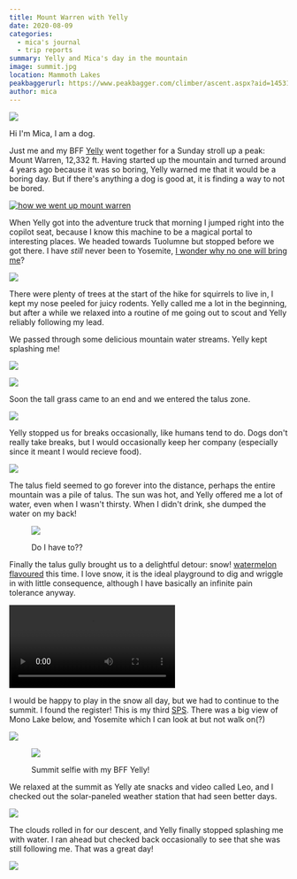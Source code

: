 ```yaml
---
title: Mount Warren with Yelly
date: 2020-08-09
categories:
  - mica's journal
  - trip reports
summary: Yelly and Mica's day in the mountain
image: summit.jpg
location: Mammoth Lakes
peakbaggerurl: https://www.peakbagger.com/climber/ascent.aspx?aid=1453188
author: mica
---
```


![](ridge.jpg)

Hi I'm Mica, I am a dog.

Just me and my BFF [Yelly](https://ayeletbitton.com) went together for a Sunday stroll up a peak: Mount Warren, 12,332 ft. Having started up the mountain and turned around 4 years ago because it was so boring, Yelly warned me that it would be a boring day. But if there's anything a dog is good at, it is finding a way to not be bored.

<a href="map.png">

![how we went up mount warren](map.png)
</a>

When Yelly got into the adventure truck that morning I jumped right into the copilot seat, because I know this machine to be a magical portal to interesting places. We headed towards Tuolumne but stopped before we got there. I have _still_ never been to Yosemite, [I wonder why no one will bring me](https://www.nps.gov/yose/planyourvisit/pets.htm)?

<div class="photo-small">

![](car.jpg)

</div>

There were plenty of trees at the start of the hike for squirrels to live in, I kept my nose peeled for juicy rodents. Yelly called me a lot in the beginning, but after a while we relaxed into a routine of me going out to scout and Yelly reliably following my lead.

We passed through some delicious mountain water streams. Yelly kept splashing me!

<div class="photo-right-pull">

![](forest.jpg)

</div>

<div class="photo-small">

![](stream.jpg)

</div>

Soon the tall grass came to an end and we entered the talus zone.

![](talus-boundary.jpg)

Yelly stopped us for breaks occasionally, like humans tend to do. Dogs don't really take breaks, but I would occasionally keep her company (especially since it meant I would recieve food).

<div class="photo-small">

![](take-a-break.jpg)

</div>

The talus field seemed to go forever into the distance, perhaps the entire mountain was a pile of talus. The sun was hot, and Yelly offered me a lot of water, even when I wasn't thirsty. When I didn't drink, she dumped the water on my back!

<div class="photo-small">
<figure>

![](drinking.jpg)

<figcaption>

Do I have to??

</figcaption>
</figure>
</div>

Finally the talus gully brought us to a delightful detour: snow! [watermelon flavoured](https://en.wikipedia.org/wiki/Watermelon_snow) this time. I love snow, it is the ideal playground to dig and wriggle in with little consequence, although I have basically an infinite pain tolerance anyway.

<video controls autoplay loop>

<source src="mica-snow.webm" type="video/webm">

</video>

I would be happy to play in the snow all day, but we had to continue to the summit. I found the register! This is my third [SPS](https://en.wikipedia.org/wiki/Sierra_Peaks_Section#SPS_List). There was a big view of Mono Lake below, and Yosemite which I can look at but not walk on(?)

<div class="photo-small">

![](summit.jpg)

</div>

<div class="photo-section">

<div class="photo-right-pull">
<div class="photo-small">
<figure>

![](summit-selfie.jpg)

<figcaption>

Summit selfie with my BFF Yelly!

</figcaption>
</figure>
</div>
</div>

We relaxed at the summit as Yelly ate snacks and video called Leo, and I checked out the solar-paneled weather station that had seen better days.

<div class="photo-inline">

![](views.jpg)

</div>

</div>

The clouds rolled in for our descent, and Yelly finally stopped splashing me with water. I ran ahead but checked back occasionally to see that she was still following me. That was a great day!

![](descent.jpg)
